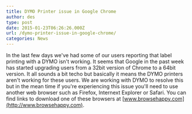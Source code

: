 ```yaml
---
title: DYMO Printer issue in Google Chrome
author: des
type: post
date: 2015-01-23T06:26:26.000Z
url: /dymo-printer-issue-in-google-chrome/
categories: News
---
```


In the last few days we've had some of our users reporting that label printing with a DYMO isn't working. It seems that Google in the past week has started upgrading users from a 32bit version of Chrome to a 64bit version. It all sounds a bit techo but basically it means the DYMO printers aren't working for these users. We are working with DYMO to resolve this but in the mean time if you're experiencing this issue you'll need to use another web browser such as Firefox, Internext Explorer or Safari. You can find links to download one of these browsers at [www.browsehappy.com](http://www.browsehappy.com).